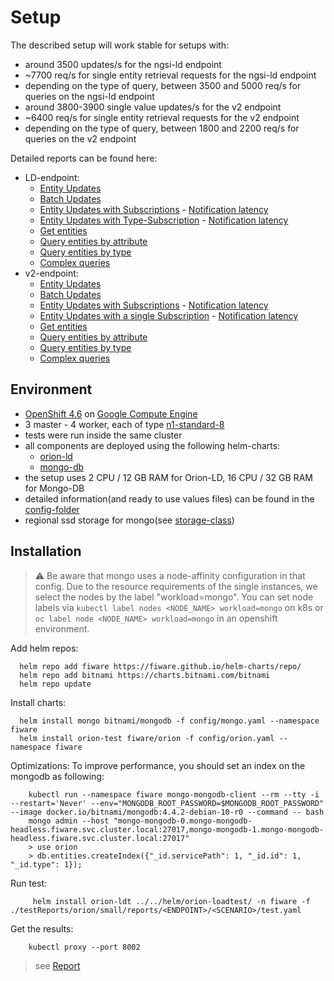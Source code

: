 # Setup

The described setup will work stable for setups with:
- around 3500 updates/s for the ngsi-ld endpoint 
-  ~7700 req/s for single entity retrieval requests for the ngsi-ld endpoint
- depending on the type of query, between 3500 and 5000 req/s for queries on the ngsi-ld endpoint
- around 3800-3900 single value updates/s for the v2 endpoint
- ~6400 req/s for single entity retrieval requests for the v2 endpoint
- depending on the type of query, between 1800 and 2200 req/s for queries on the v2 endpoint

Detailed reports can be found here:
* LD-endpoint:
    * [Entity Updates](https://fiware.github.io/orion-loadtest/testReports/orion/small/reports/ld/EntityUpdateSimulation/gatling-report.html) 
    * [Batch Updates](https://fiware.github.io/orion-loadtest/testReports/orion/small/reports/ld/BatchUpdateSimulation/gatling-report.html) 
    * [Entity Updates with Subscriptions](https://fiware.github.io/orion-loadtest/testReports/orion/small/reports/ld/EntityUpdateWithSubscriptionSimulation/gatling-report.html) - [Notification latency](reports/ld/EntityUpdateWithSubscriptionSimulation/grafana-report.png)
    * [Entity Updates with Type-Subscription](https://fiware.github.io/orion-loadtest/testReports/orion/small/reports/ld/EntityUpdateWithTypeSubscriptionSimulation/gatling-report.html) - [Notification latency](reports/ld/EntityUpdateWithTypeSubscriptionSimulation/grafana-report.png)
    * [Get entities](https://fiware.github.io/orion-loadtest/testReports/orion/small/reports/ld/GetSingleEntitiesSimulation/gatling-report.html) 
    * [Query entities by attribute](https://fiware.github.io/orion-loadtest/testReports/orion/small/reports/ld/QueryEntitiesByAttributeSimulation/gatling-report.html) 
    * [Query entities by type](https://fiware.github.io/orion-loadtest/testReports/orion/small/reports/ld/QueryEntitiesByTypeSimulation/gatling-report.html) 
    * [Complex queries](https://fiware.github.io/orion-loadtest/testReports/orion/small/reports/ld/ComplexQueryEntitiesByAttributeSimulation/gatling-report.html) 
* v2-endpoint:
    * [Entity Updates](https://fiware.github.io/orion-loadtest/testReports/orion/small/reports/v2/EntityUpdateSimulation/gatling-report.html) 
    * [Batch Updates](https://fiware.github.io/orion-loadtest/testReports/orion/small/reports/v2/BatchUpdateSimulation/gatling-report.html) 
    * [Entity Updates with Subscriptions](https://fiware.github.io/orion-loadtest/testReports/orion/small/reports/v2/EntityUpdateWithSubscriptionSimulation/gatling-report.html) - [Notification latency](reports/v2/EntityUpdateWithSubscriptionSimulation/grafana-report.png)
    * [Entity Updates with a single Subscription](https://fiware.github.io/orion-loadtest/testReports/orion/small/reports/v2/EntityUpdateWithSingleSubscriptionSimulation/gatling-report.html)  - [Notification latency](reports/v2/EntityUpdateWithSingleSubscriptionSimulation/grafana-report.png)
    * [Get entities](https://fiware.github.io/orion-loadtest/testReports/orion/small/reports/v2/GetSingleEntitiesSimulation/gatling-report.html) 
    * [Query entities by attribute](https://fiware.github.io/orion-loadtest/testReports/orion/small/reports/v2/QueryEntitiesByAttributeSimulation/gatling-report.html) 
    * [Query entities by type](https://fiware.github.io/orion-loadtest/testReports/orion/small/reports/v2/QueryEntitiesByTypeSimulation/gatling-report.html) 
    * [Complex queries](https://fiware.github.io/orion-loadtest/testReports/orion/small/reports/v2/ComplexQueryEntitiesByAttributeSimulation/gatling-report.html) 
    

## Environment

- [OpenShift 4.6](https://docs.openshift.com/container-platform/4.6/welcome/index.html) on [Google Compute Engine](https://cloud.google.com/compute)
- 3 master - 4 worker, each of type [n1-standard-8](https://cloud.google.com/compute/docs/machine-types)
- tests were run inside the same cluster
- all components are deployed using the following helm-charts:
    - [orion-ld](https://github.com/FIWARE/helm-charts/tree/main/charts/orion)
    - [mongo-db](https://github.com/bitnami/charts/tree/master/bitnami/mongodb)
- the setup uses 2 CPU / 12 GB RAM for Orion-LD, 16 CPU / 32 GB RAM for Mongo-DB
- detailed information(and ready to use values files) can be found in the [config-folder](config)
- regional ssd storage for mongo(see [storage-class](config/storage-class.yaml))

## Installation

> :warning: Be aware that mongo uses a node-affinity configuration in that config. Due to the resource requirements of the single instances, we 
> select the nodes by the label "workload=mongo". You can set node labels via `kubectl label nodes <NODE_NAME> workload=mongo` on k8s or 
>`oc label node <NODE_NAME> workload=mongo` in an openshift environment.

Add helm repos:
```
  helm repo add fiware https://fiware.github.io/helm-charts/repo/
  helm repo add bitnami https://charts.bitnami.com/bitnami
  helm repo update
```

Install charts:
```
  helm install mongo bitnami/mongodb -f config/mongo.yaml --namespace fiware
  helm install orion-test fiware/orion -f config/orion.yaml --namespace fiware
```

Optimizations:
To improve performance, you should set an index on the mongodb as following:
```
    kubectl run --namespace fiware mongo-mongodb-client --rm --tty -i --restart='Never' --env="MONGODB_ROOT_PASSWORD=$MONGODB_ROOT_PASSWORD" --image docker.io/bitnami/mongodb:4.4.2-debian-10-r0 --command -- bash
    mongo admin --host "mongo-mongodb-0.mongo-mongodb-headless.fiware.svc.cluster.local:27017,mongo-mongodb-1.mongo-mongodb-headless.fiware.svc.cluster.local:27017"
    > use orion
    > db.entities.createIndex({"_id.servicePath": 1, "_id.id": 1, "_id.type": 1});
```

Run test:
```
     helm install orion-ldt ../../helm/orion-loadtest/ -n fiware -f ./testReports/orion/small/reports/<ENDPOINT>/<SCENARIO>/test.yaml
```

Get the results:
```
    kubectl proxy --port 8002
```
> see [Report](http://localhost:8002/api/v1/namespaces/fiware/services/orion-ldt-orion-loadtest:8080/proxy/)
